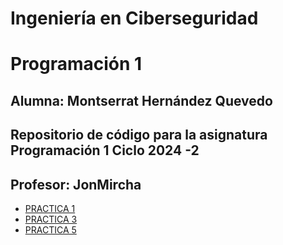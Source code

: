 # Ingeniería en Ciberseguridad
# Programación 1
## Alumna: Montserrat Hernández Quevedo
## Repositorio de código para la asignatura Programación 1 Ciclo 2024 -2
## Profesor: JonMircha

- [PRACTICA 1](Practica_1_Montserrat.md)
- [PRACTICA 3](https://github.com/Mont-xe/amerike-programacion1-practica_3.git)
- [PRACTICA 5](Cuestionario.md)

